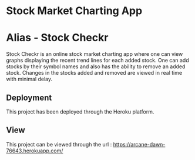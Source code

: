 # Stock Market Charting App
# Alias - Stock Checkr

Stock Checkr is an online stock market charting app where one can view graphs displaying the recent trend lines for each added stock.
One can add stocks by their symbol names and also has the ability to remove an added stock.
Changes in the stocks added and removed are viewed in real time with minimal delay.

## Deployment

This project has been deployed through the Heroku platform.

## View

This project can be viewed through the url : https://arcane-dawn-76643.herokuapp.com/
